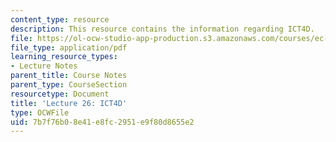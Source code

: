 ```yaml
---
content_type: resource
description: This resource contains the information regarding ICT4D.
file: https://ol-ocw-studio-app-production.s3.amazonaws.com/courses/ec-701j-d-lab-i-development-fall-2009/7b7f76b08e41e8fc2951e9f80d8655e2_MITEC_701JF09_lec26_nb.pdf
file_type: application/pdf
learning_resource_types:
- Lecture Notes
parent_title: Course Notes
parent_type: CourseSection
resourcetype: Document
title: 'Lecture 26: ICT4D'
type: OCWFile
uid: 7b7f76b0-8e41-e8fc-2951-e9f80d8655e2
---
```

